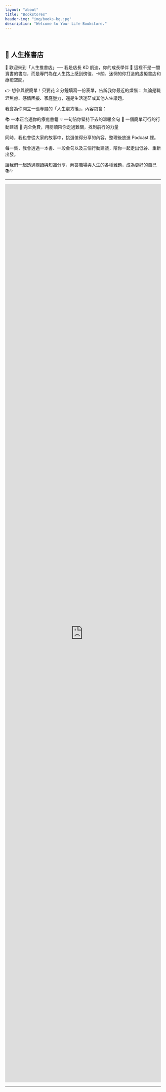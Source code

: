 ```yaml
---
layout: "about"
title: "Bookstores"
header-img: "img/books-bg.jpg"
description: "Welcome to Your Life Bookstore."
---
```


<br>

## 📖 人生推書店

👋 歡迎來到「人生推書店」── 我是店長 KD 凱迪，你的成長學伴 🌱
這裡不是一間賣書的書店，而是專門為在人生路上感到徬徨、卡關、迷惘的你打造的虛擬書店和療癒空間。

👉 想參與很簡單！只要花 3 分鐘填寫一份表單，告訴我你最近的煩惱：
無論是職涯焦慮、感情困擾、家庭壓力，還是生活迷茫或其他人生議題。

我會為你開立一張專屬的「人生處方箋」，內容包含：

📚 一本正合適你的療癒書籍
💡 一句陪你堅持下去的溫暖金句
📝 一個簡單可行的行動建議
🎁 完全免費，用閱讀陪你走過難關，找到前行的力量

同時，我也會從大家的故事中，挑選值得分享的內容，整理後放進 Podcast 裡。

每一集，我會透過一本書、一段金句以及三個行動建議，陪你一起走出低谷、重新出發。

讓我們一起透過閱讀與知識分享，解答職場與人生的各種難題，成為更好的自己 📚✨

<hr>

<iframe src="https://docs.google.com/forms/d/e/1FAIpQLSdYoAXG9GmVI8E2a86yA67c4qBT4Jt9wgeX8mvxnUABZ878Qg/viewform?embedded=true" width="100%" height="2895" frameborder="0" marginheight="0" marginwidth="0">Loading…</iframe>

<hr>
